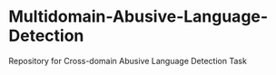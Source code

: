 # Multidomain-Abusive-Language-Detection
 Repository for Cross-domain Abusive Language Detection Task
